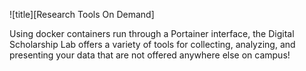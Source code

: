 ![title][Research Tools On Demand]

Using docker containers run through a Portainer interface, the Digital Scholarship Lab offers a variety of tools for collecting, analyzing, and presenting your data that are not offered anywhere else on campus!



[title]: RTOD.png
